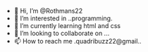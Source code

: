 - 👋 Hi, I’m @Rothmans22
- 👀 I’m interested in ..programming.
- 🌱 I’m currently learning html and css
- 💞️ I’m looking to collaborate on ...
- 📫 How to reach me .quadribuzz22@gmail..

<!---
Rothmans22/Rothmans22 is a ✨ special ✨ repository because its `README.md` (this file) appears on your GitHub profile.
You can click the Preview link to take a look at your changes.
--->

